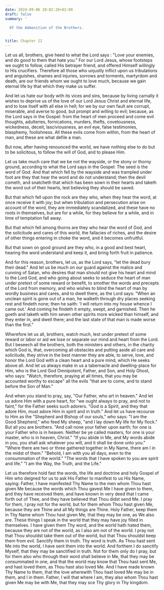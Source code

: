 ```yaml
---
date: 2024-09-06 20:02:28+02:00
draft: false
summary: '

  Of the Admonition of the Brothers.

  '
title: Chapter 22
---
```






Let us all, brothers, give heed to what the Lord says : "Love your enemies, and do good to them that hate you." For our Lord Jesus, whose footsteps we ought to follow, called His betrayer friend, and offered Himself willingly to His crucifiers. Therefore all those who unjustly inflict upon us tribulations and anguishes, shames and injuries, sorrows and torments, martyrdom and death, are our friends whom we ought to love much, because we gain eternal life by that which they make us suffer. 

And let us hate our body with its vices and sins, because by living carnally it wishes to deprive us of the love of our Lord Jesus Christ and eternal life, and to lose itself with all else in hell; for we by our own fault are corrupt, miserable, and averse to good, but prompt and willing to evil; because, as the Lord says in the Gospel: from the heart of men proceed and come evil thoughts, adulteries, fornications, murders, thefts, covetousness, wickedness, deceit, lasciviousness, an evil eye, false testimonies, blasphemy, foolishness. All these evils come from within, from the heart of man, and these are what defile a man.

But now, after having renounced the world, we have nothing else to do but to be solicitous, to follow the will of God, and to please Him.

Let us take much care that we be not the wayside, or the stony or thorny ground, according to what the Lord says in the Gospel: The seed is the word of God. And that which fell by the wayside and was trampled under foot are they that hear the word and do not understand; then the devil cometh, and snatcheth that which has been sown in their hearts and taketh the word out of their hearts, lest believing they should be saved. 

But that which fell upon the rock are they who, when they hear the word, at once receive it with joy; but when tribulation and persecution arise on account of the word, they are immediately scandalized, and these have no roots in themselves, but are for a while, for they believe for a while, and in time of temptation fall away. 

But that which fell among thorns are they who hear the word of God, and the solicitude and cares of this world, the fallacies of riches, and the desire of other things entering in choke the word, and it becomes unfruitful. 

But that sown on good ground are they who, in a good and best heart, hearing the word understand and keep it, and bring forth fruit in patience.

And for this reason, brothers, let us, as the Lord says, "let the dead bury their dead."  And let us be much on our guard against the malice and cunning of Satan, who desires that man should not give his heart and mind to the Lord God, and who going about seeks to seduce the heart of man under pretext of some reward or benefit, to smother the words and precepts of the Lord from memory, and who wishes to blind the heart of man by wordly business and cares, and to dwell there, as the Lord says: "When an unclean spirit is gone out of a man, he walketh through dry places seeking rest and findeth none; then he saith: 'I will return into my house whence I came out.' And coming he findeth it empty, swept, and garnished. Then he goeth and taketh with him seven other spirits more wicked than himself, and they enter in, and dwell there; and the last state of that man is made worse than the first." 

Wherefore let us all, brothers, watch much, lest under pretext of some reward or labor or aid we lose or separate our mind and heart from the Lord. But I beseech all the brothers, both the ministers and others, in the charity which God is, that, overcoming all obstacles and putting aside all care and solicitude, they strive in the best manner they are able, to serve, love, and honor the Lord God with a clean heart and a pure mind, which He seeks above all. And let us always make in us a tabernacle and dwelling-place for Him, who is the Lord God Omnipotent, Father, and Son, and Holy Ghost, who says: "Watch, therefore, praying at all times, that you may be accounted worthy to escape" all the evils "that are to come, and to stand before the Son of Man."

And when you stand to pray, say, "Our Father, who art in heaven." And let us adore Him with a pure heart, for "we ought always to pray, and not to faint," for the Father seeks such adorers. "God is a Spirit, and they that adore Him, must adore Him in spirit and in truth." And let us have recourse to Him as the "Shepherd and Bishop of our souls," who says: "I am the Good Shepherd," who feed My sheep, "and I lay down My life for My flock." But all you are brothers. "And call none your father upon earth; for one is your Father who is in heaven. Neither be ye called masters, for one is your master, who is in heaven, Christ." "If you abide in Me, and My words abide in you, you shall ask whatever you will, and it shall be done unto you." "Where there are two or three gathered together in My Name, there am I in the midst of them." "Behold, I am with you all days, even to the consummation of the world." "The words that I have spoken to you are spirit and life." "I am the Way, the Truth, and the Life."

Let us therefore hold fast the words, the life and doctrine and holy Gospel of Him who deigned for us to ask His Father to manifest to us His Name, saying: Father, I have manifested Thy Name to the men whom Thou hast given Me because the words which Thou gavest Me I have given to them, and they have received them, and have known in very deed that I came forth out of Thee, and they have believed that Thou didst send Me. I pray for them, I pray not for the world, but for them whom Thou hast given Me, because they are Thine and all My things are Thine. Holy Father, keep them in Thy Name whom Thou hast given Me, that they may be one, as We also are. These things I speak in the world that they may have joy filled in themselves. I have given them Thy word, and the world hath hated them, because they are not of the world, as I also am not of the world. I pray not that Thou shouldst take them out of the world, but that Thou shouldst keep them from evil. Sanctify them in truth. Thy word is truth. As Thou hast sent Me into the world, I have sent them into the world. And forthem I do sanctify Myself, that they may be sanctified in truth. Not for them only do I pray, but for them also who through their word shall believe in Me, that they may be consummated in one, and that the world may know that Thou hast sent Me, and hast loved them, as Thou hast also loved Me. And I have made known Thy Name to them, that the love wherewith Thou hast loved Me may be in them, and I in them. Father, I will that where I am, they also whom Thou hast given Me may be with Me, that they may sce Thy glory in Thy kingdom.

